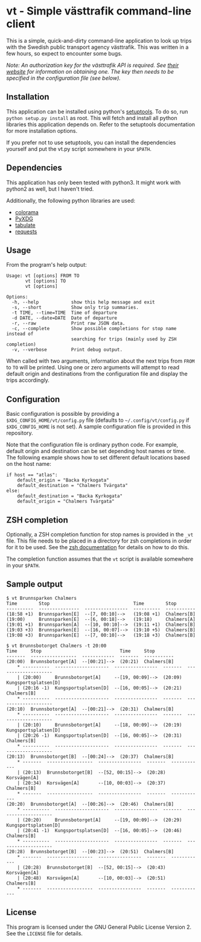 # vt - Simple västtrafik command-line client

This is a simple, quick-and-dirty command-line application to look up
trips with the Swedish public transport agency västtrafik. This
was written in a few hours, so expect to encounter some bugs.

*Note: An authorization key for the västtrafik API is required. See
[their website](http://labs.vasttrafik.se/) for information on
obtaining one. The key then needs to be specified in the configuration
file (see below).*

## Installation

This application can be installed using python's
[setuptools](https://pypi.python.org/pypi/setuptools). To do so, run
`python setup.py install` as root. This will fetch and install all
python libraries this application depends on. Refer to the setuptools
documentation for more installation options.

If you prefer not to use setuptools, you can install the dependencies yourself and
put the vt.py script somewhere in your `$PATH`.

## Dependencies

This application has only been tested with python3. It might work
with python2 as well, but I haven't tried.

Additionally, the following python libraries are used:

- [colorama](https://pypi.python.org/pypi/colorama)
- [PyXDG](http://freedesktop.org/wiki/Software/pyxdg/)
- [tabulate](https://pypi.python.org/pypi/tabulate)
- [requests](http://docs.python-requests.org/en/latest/)

## Usage

From the program's help output:

    Usage: vt [options] FROM TO
           vt [options] TO
           vt [options]
    
    Options:
      -h, --help            show this help message and exit
      -s, --short           Show only trip summaries.
      -t TIME, --time=TIME  Time of departure
      -d DATE, --date=DATE  Date of departure
      -r, --raw             Print raw JSON data.
      -c, --complete        Show possible completions for stop name instead of
                            searching for trips (mainly used by ZSH completion)
      -v, --verbose         Print debug output.

When called with two arguments, information about the next trips from `FROM` to `TO`
will be printed. Using one or zero arguments will attempt to read default origin
and destinations from the configuration file and display the trips accordingly.

## Configuration

Basic configuration is possible by providing a
`$XDG_CONFIG_HOME/vt/config.py` file (defaults to
`~/.config/vt/config.py` if `$XDG_CONFIG_HOME` is not set). A sample
configuration file is provided in this repository.

Note that the configuration file is ordinary python code. For example,
default origin and destination can be set depending host names or
time. The following example shows how to set different default
locations based on the host name:

    if host == "atlas":
        default_origin = "Backa Kyrkogata"
        default_destination = "Chalmers Tvärgata"
    else:
        default_destination = "Backa Kyrkogata"
        default_origin = "Chalmers Tvärgata"

## ZSH completion

Optionally, a ZSH completion function for stop names is provided in
the `_vt` file. This file needs to be placed in a directory for zsh
completions in order for it to be used. See the
[zsh documentation](http://zsh.sourceforge.net/Doc/Release/Completion-System.html)
for details on how to do this.

The completion function assumes that the `vt` script is
available somewhere in your `$PATH`.

## Sample output

    $ vt Brunnsparken Chalmers
    Time        Stop                               Time        Stop
    ----------  ---------------  ----------------  ----------  -----------
    (18:58 +1)  Brunnsparken[E]  --[7, 00:10]-->   (19:08 +1)  Chalmers[B]
    (19:00)     Brunnsparken[E]  --[6, 00:18]-->   (19:18)     Chalmers[A]
    (19:01 +1)  Brunnsparken[A]  --[10, 00:10]-->  (19:11 +1)  Chalmers[B]
    (19:03 +3)  Brunnsparken[E]  --[16, 00:07]-->  (19:10 +5)  Chalmers[B]
    (19:08 +3)  Brunnsparken[E]  --[7, 00:10]-->   (19:18 +3)  Chalmers[B]

    $ vt Brunnsbotorget Chalmers -t 20:00
    Time     Stop                             Time     Stop
    -------  -----------------  ------------  -------  -----------
    (20:00)  Brunnsbotorget[A]  --[00:21]-->  (20:21)  Chalmers[B]
    	* ----------  --------------------  ----------------  -------  --------------------
    	| (20:00)     Brunnsbotorget[A]     --[19, 00:09]-->  (20:09)  Kungsportsplatsen[D]
    	| (20:16 -1)  Kungsportsplatsen[D]  --[16, 00:05]-->  (20:21)  Chalmers[B]
    	* ----------  --------------------  ----------------  -------  --------------------
    (20:10)  Brunnsbotorget[A]  --[00:21]-->  (20:31)  Chalmers[B]
    	* ----------  --------------------  ----------------  -------  --------------------
    	| (20:10)     Brunnsbotorget[A]     --[18, 00:09]-->  (20:19)  Kungsportsplatsen[D]
    	| (20:26 -1)  Kungsportsplatsen[D]  --[16, 00:05]-->  (20:31)  Chalmers[B]
    	* ----------  --------------------  ----------------  -------  --------------------
    (20:13)  Brunnsbotorget[B]  --[00:24]-->  (20:37)  Chalmers[B]
    	* -------  -----------------  ----------------  -------  ------------
    	| (20:13)  Brunnsbotorget[B]  --[52, 00:15]-->  (20:28)  Korsvägen[A]
    	| (20:34)  Korsvägen[A]       --[10, 00:03]-->  (20:37)  Chalmers[B]
    	* -------  -----------------  ----------------  -------  ------------
    (20:20)  Brunnsbotorget[A]  --[00:26]-->  (20:46)  Chalmers[B]
    	* ----------  --------------------  ----------------  -------  --------------------
    	| (20:20)     Brunnsbotorget[A]     --[19, 00:09]-->  (20:29)  Kungsportsplatsen[D]
    	| (20:41 -1)  Kungsportsplatsen[D]  --[16, 00:05]-->  (20:46)  Chalmers[B]
    	* ----------  --------------------  ----------------  -------  --------------------
    (20:28)  Brunnsbotorget[B]  --[00:23]-->  (20:51)  Chalmers[B]
    	* -------  -----------------  ----------------  -------  ------------
    	| (20:28)  Brunnsbotorget[B]  --[52, 00:15]-->  (20:43)  Korsvägen[A]
    	| (20:48)  Korsvägen[A]       --[10, 00:03]-->  (20:51)  Chalmers[B]
    	* -------  -----------------  ----------------  -------  ------------

## License

This program is licensed under the GNU General Public License
Version 2. See the `LICENSE` file for details.
